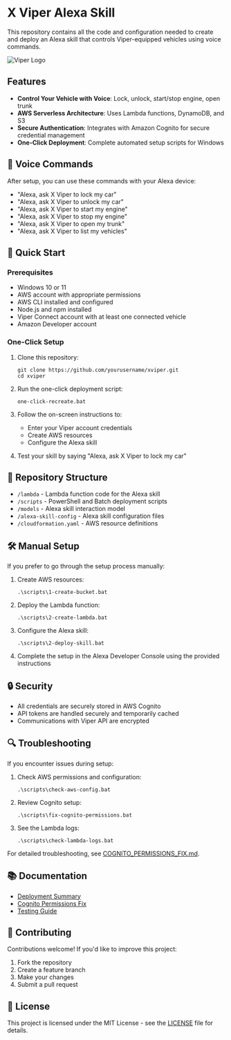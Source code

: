 # X Viper Alexa Skill

This repository contains all the code and configuration needed to create and deploy an Alexa skill that controls Viper-equipped vehicles using voice commands.

![Viper Logo](https://www.viper.com/images/logo.png)

## Features

- **Control Your Vehicle with Voice**: Lock, unlock, start/stop engine, open trunk
- **AWS Serverless Architecture**: Uses Lambda functions, DynamoDB, and S3
- **Secure Authentication**: Integrates with Amazon Cognito for secure credential management
- **One-Click Deployment**: Complete automated setup scripts for Windows

## 🚗 Voice Commands

After setup, you can use these commands with your Alexa device:

- "Alexa, ask X Viper to lock my car"
- "Alexa, ask X Viper to unlock my car"
- "Alexa, ask X Viper to start my engine"
- "Alexa, ask X Viper to stop my engine"
- "Alexa, ask X Viper to open my trunk"
- "Alexa, ask X Viper to list my vehicles"

## 🔧 Quick Start

### Prerequisites

- Windows 10 or 11
- AWS account with appropriate permissions
- AWS CLI installed and configured
- Node.js and npm installed
- Viper Connect account with at least one connected vehicle
- Amazon Developer account

### One-Click Setup

1. Clone this repository:
   ```
   git clone https://github.com/yourusername/xviper.git
   cd xviper
   ```

2. Run the one-click deployment script:
   ```
   one-click-recreate.bat
   ```

3. Follow the on-screen instructions to:
   - Enter your Viper account credentials
   - Create AWS resources
   - Configure the Alexa skill

4. Test your skill by saying "Alexa, ask X Viper to lock my car"

## 📁 Repository Structure

- `/lambda` - Lambda function code for the Alexa skill
- `/scripts` - PowerShell and Batch deployment scripts
- `/models` - Alexa skill interaction model
- `/alexa-skill-config` - Alexa skill configuration files
- `/cloudformation.yaml` - AWS resource definitions

## 🛠️ Manual Setup

If you prefer to go through the setup process manually:

1. Create AWS resources:
   ```
   .\scripts\1-create-bucket.bat
   ```

2. Deploy the Lambda function:
   ```
   .\scripts\2-create-lambda.bat
   ```

3. Configure the Alexa skill:
   ```
   .\scripts\2-deploy-skill.bat
   ```

4. Complete the setup in the Alexa Developer Console using the provided instructions

## 🔒 Security

- All credentials are securely stored in AWS Cognito
- API tokens are handled securely and temporarily cached
- Communications with Viper API are encrypted

## 🔍 Troubleshooting

If you encounter issues during setup:

1. Check AWS permissions and configuration:
   ```
   .\scripts\check-aws-config.bat
   ```

2. Review Cognito setup:
   ```
   .\scripts\fix-cognito-permissions.bat
   ```

3. See the Lambda logs:
   ```
   .\scripts\check-lambda-logs.bat
   ```

For detailed troubleshooting, see [COGNITO_PERMISSIONS_FIX.md](COGNITO_PERMISSIONS_FIX.md).

## 📚 Documentation

- [Deployment Summary](DEPLOYMENT_SUMMARY.md)
- [Cognito Permissions Fix](COGNITO_PERMISSIONS_FIX.md)
- [Testing Guide](TESTING_GUIDE.md)

## 🤝 Contributing

Contributions welcome! If you'd like to improve this project:

1. Fork the repository
2. Create a feature branch
3. Make your changes
4. Submit a pull request

## 📄 License

This project is licensed under the MIT License - see the [LICENSE](LICENSE) file for details.
